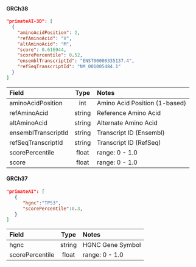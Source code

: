 #### GRCh38
```json
"primateAI-3D": [
  {
    "aminoAcidPosition": 2,
    "refAminoAcid": "V",
    "altAminoAcid": "M",
    "score": 0.616944,
    "scorePercentile": 0.52,
    "ensemblTranscriptId": "ENST00000335137.4",
    "refSeqTranscriptId": "NM_001005484.1"
  }
]
```

| Field               |  Type   | Notes                         |
|:--------------------|:-------:|:------------------------------|
| aminoAcidPosition   |   int   | Amino Acid Position (1-based) |
| refAminoAcid        | string  | Reference Amino Acid          |
| altAminoAcid        | string  | Alternate Amino Acid          |
| ensemblTranscriptId | string  | Transcript ID (Ensembl)       |
| refSeqTranscriptId  | string  | Transcript ID (RefSeq)        |
| scorePercentile     |  float  | range: 0 - 1.0                |
| score               |  float  | range: 0 - 1.0                |

#### GRCh37
```json
"primateAI": [
   {
      "hgnc":"TP53",
      "scorePercentile":0.3,
   }
]
```
| Field            |   Type    | Notes            |
|:-----------------|:---------:|:-----------------|
| hgnc             |  string   | HGNC Gene Symbol |
| scorePercentile  | float     | range: 0 - 1.0   |